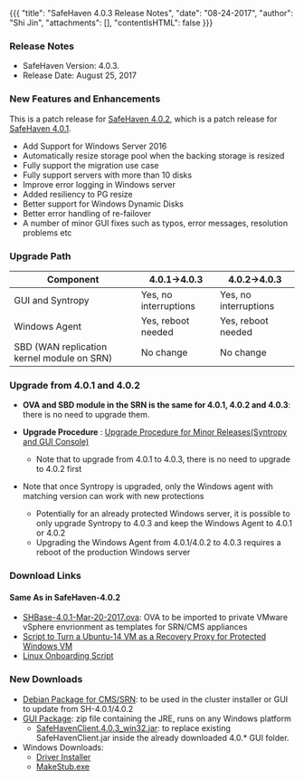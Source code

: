 {{{
  "title": "SafeHaven 4.0.3 Release Notes",
  "date": "08-24-2017",
  "author": "Shi Jin",
  "attachments": [],
  "contentIsHTML": false
}}}

### Release Notes

- SafeHaven Version: 4.0.3.
- Release Date: August 25, 2017

### New Features and Enhancements

This is a patch release for [SafeHaven 4.0.2](safehaven-4.0.2-release.md), which is a patch release for [SafeHaven 4.0.1](safehaven-4.0.1-release.md).

* Add Support for Windows Server 2016
* Automatically resize storage pool when the backing storage is resized
* Fully support the migration use case
* Fully support servers with more than 10 disks
* Improve error logging in Windows server
* Added resiliency to PG resize
* Better support for Windows Dynamic Disks
* Better error handling of re-failover
* A number of minor GUI fixes such as typos, error messages, resolution problems etc

 
 ### Upgrade Path 

|Component|4.0.1->4.0.3|4.0.2->4.0.3|
|----|----|----| 
|GUI and Syntropy|Yes, no interruptions|Yes, no interruptions|
|Windows Agent|Yes, reboot needed|Yes, reboot needed|
|SBD (WAN replication kernel module on SRN)|No change|No change| 

### Upgrade from 4.0.1 and 4.0.2

* **OVA and SBD module in the SRN is the same for 4.0.1, 4.0.2 and 4.0.3**: there is no need to upgrade them.

* **Upgrade Procedure** : [Upgrade Procedure for Minor Releases(Syntropy and GUI Console)](Upgrade-Procedure-for-Minor-Releases-Syntropy-and-GUI.md)
  * Note that to upgrade from 4.0.1 to 4.0.3, there is no need to upgrade to 4.0.2 first
* Note that once Syntropy is upgraded, only the Windows agent with matching version can work with new protections
  * Potentially for an already protected Windows server, it is possible to only upgrade Syntropy to 4.0.3 and keep the Windows Agent to 4.0.1 or 4.0.2
  * Upgrading the Windows Agent from 4.0.1/4.0.2 to 4.0.3 requires a reboot of the production Windows server

### Download Links

#### Same As in SafeHaven-4.0.2

* [SHBase-4.0.1-Mar-20-2017.ova](https://download.safehaven.ctl.io/SH-4.0.1/SHBase-4.0.1-Mar-20-2017.ova): OVA to be imported to private VMware vSphere envrionment as templates for SRN/CMS appliances
* [Script to Turn a Ubuntu-14 VM as a Recovery Proxy for Protected Windows VM](https://download.safehaven.ctl.io/SH-4.0.1/makestub_for_windows.sh)
* [Linux Onboarding Script](./linux-onboarding-releases.md)

### New Downloads

* [Debian Package for CMS/SRN](https://download.safehaven.ctl.io/SH-4.0.3/safehaven-4.0.3.deb): to be used in the cluster installer or GUI to update from SH-4.0.1/4.0.2
* [GUI Package](https://download.safehaven.ctl.io/SH-4.0.3/SafeHavenConsole-4.0.3.zip): zip file containing the JRE, runs on any Windows platform
  * [SafeHavenClient.4.0.3_win32.jar](https://download.safehaven.ctl.io/SH-4.0.3/SafeHavenClient.4.0.3_win32.jar): to replace existing SafeHavenClient.jar inside the already downloaded 4.0.* GUI folder.
* Windows Downloads:
  * [Driver Installer](https://download.safehaven.ctl.io/SH-4.0.3/safehaven_windows_driver-4.0.3.exe)
  * [MakeStub.exe](https://download.safehaven.ctl.io/SH-4.0.3/MakeStub-4.0.3.exe)

